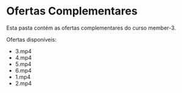 # Ofertas Complementares

Esta pasta contém as ofertas complementares do curso member-3.

Ofertas disponíveis:
- 3.mp4
- 4.mp4
- 5.mp4
- 6.mp4
- 1.mp4
- 2.mp4